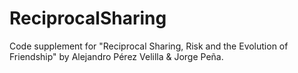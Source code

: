 # ReciprocalSharing
Code supplement for "Reciprocal Sharing, Risk and the Evolution of Friendship" by Alejandro Pérez Velilla &amp; Jorge Peña.
